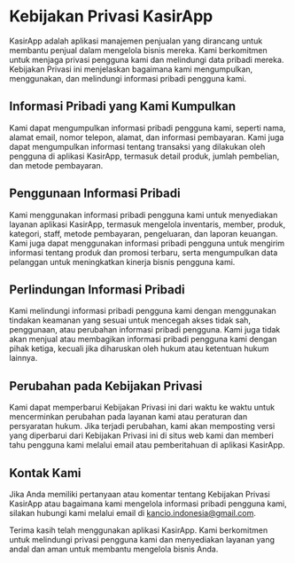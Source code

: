 # Kebijakan Privasi KasirApp

KasirApp adalah aplikasi manajemen penjualan yang dirancang untuk membantu penjual dalam mengelola bisnis mereka. Kami berkomitmen untuk menjaga privasi pengguna kami dan melindungi data pribadi mereka. Kebijakan Privasi ini menjelaskan bagaimana kami mengumpulkan, menggunakan, dan melindungi informasi pribadi pengguna kami.

## Informasi Pribadi yang Kami Kumpulkan

Kami dapat mengumpulkan informasi pribadi pengguna kami, seperti nama, alamat email, nomor telepon, alamat, dan informasi pembayaran. Kami juga dapat mengumpulkan informasi tentang transaksi yang dilakukan oleh pengguna di aplikasi KasirApp, termasuk detail produk, jumlah pembelian, dan metode pembayaran.

## Penggunaan Informasi Pribadi

Kami menggunakan informasi pribadi pengguna kami untuk menyediakan layanan aplikasi KasirApp, termasuk mengelola inventaris, member, produk, kategori, staff, metode pembayaran, pengeluaran, dan laporan keuangan. Kami juga dapat menggunakan informasi pribadi pengguna untuk mengirim informasi tentang produk dan promosi terbaru, serta mengumpulkan data pelanggan untuk meningkatkan kinerja bisnis pengguna kami.

## Perlindungan Informasi Pribadi

Kami melindungi informasi pribadi pengguna kami dengan menggunakan tindakan keamanan yang sesuai untuk mencegah akses tidak sah, penggunaan, atau perubahan informasi pribadi pengguna. Kami juga tidak akan menjual atau membagikan informasi pribadi pengguna kami dengan pihak ketiga, kecuali jika diharuskan oleh hukum atau ketentuan hukum lainnya.

## Perubahan pada Kebijakan Privasi

Kami dapat memperbarui Kebijakan Privasi ini dari waktu ke waktu untuk mencerminkan perubahan pada layanan kami atau peraturan dan persyaratan hukum. Jika terjadi perubahan, kami akan memposting versi yang diperbarui dari Kebijakan Privasi ini di situs web kami dan memberi tahu pengguna kami melalui email atau pemberitahuan di aplikasi KasirApp.

## Kontak Kami

Jika Anda memiliki pertanyaan atau komentar tentang Kebijakan Privasi KasirApp atau bagaimana kami mengelola informasi pribadi pengguna kami, silakan hubungi kami melalui email di kancio.indonesia@gmail.com.

Terima kasih telah menggunakan aplikasi KasirApp. Kami berkomitmen untuk melindungi privasi pengguna kami dan menyediakan layanan yang andal dan aman untuk membantu mengelola bisnis Anda.
